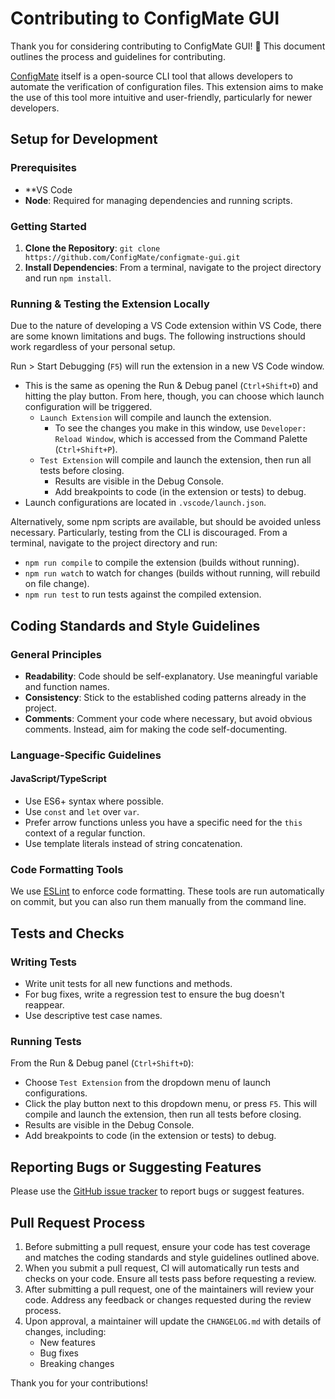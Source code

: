 # Contributing to ConfigMate GUI

Thank you for considering contributing to ConfigMate GUI! 🎉 This document outlines the process and guidelines for contributing.

[ConfigMate](https://github.com/ConfigMate/configmate) itself is a open-source CLI tool that allows developers to automate the verification of configuration files. This extension aims to make the use of this tool more intuitive and user-friendly, particularly for newer developers.  

## Setup for Development

### Prerequisites

- **VS Code
- **Node**: Required for managing dependencies and running scripts.

### Getting Started

1. **Clone the Repository**: `git clone https://github.com/ConfigMate/configmate-gui.git`
2. **Install Dependencies**: From a terminal, navigate to the project directory and run `npm install`.

### Running & Testing the Extension Locally

Due to the nature of developing a VS Code extension within VS Code, there are some known limitations and bugs. The following instructions should work regardless of your personal setup.

Run > Start Debugging (`F5`) will run the extension in a new VS Code window.
- This is the same as opening the Run & Debug panel (`Ctrl+Shift+D`) and hitting the play button. From here, though, you can choose which launch configuration will be triggered.
	- `Launch Extension` will compile and launch the extension.
		- To see the changes you make in this window, use `Developer: Reload Window`, which is accessed from the Command Palette (`Ctrl+Shift+P`).
	- `Test Extension` will compile and launch the extension, then run all tests before closing.
		- Results are visible in the Debug Console.
		- Add breakpoints to code (in the extension or tests) to debug.
- Launch configurations are located in `.vscode/launch.json`.

Alternatively, some npm scripts are available, but should be avoided unless necessary. Particularly, testing from the CLI is discouraged. From a terminal, navigate to the project directory and run:
- `npm run compile` to compile the extension (builds without running).
- `npm run watch` to watch for changes (builds without running, will rebuild on file change).
- `npm run test` to run tests against the compiled extension.


## Coding Standards and Style Guidelines

### General Principles

- **Readability**: Code should be self-explanatory. Use meaningful variable and function names.
- **Consistency**: Stick to the established coding patterns already in the project.
- **Comments**: Comment your code where necessary, but avoid obvious comments. Instead, aim for making the code self-documenting.

### Language-Specific Guidelines

#### JavaScript/TypeScript

- Use ES6+ syntax where possible.
- Use `const` and `let` over `var`.
- Prefer arrow functions unless you have a specific need for the `this` context of a regular function.
- Use template literals instead of string concatenation.

### Code Formatting Tools

We use [ESLint](https://eslint.org/) to enforce code formatting. These tools are run automatically on commit, but you can also run them manually from the command line.

## Tests and Checks

### Writing Tests

- Write unit tests for all new functions and methods.
- For bug fixes, write a regression test to ensure the bug doesn't reappear.
- Use descriptive test case names.

### Running Tests

From the Run & Debug panel (`Ctrl+Shift+D`):
- Choose `Test Extension` from the dropdown menu of launch configurations. 
- Click the play button next to this dropdown menu, or press `F5`. This will compile and launch the extension, then run all tests before closing.
- Results are visible in the Debug Console.
- Add breakpoints to code (in the extension or tests) to debug.

## Reporting Bugs or Suggesting Features

Please use the [GitHub issue tracker](https://github.com/ConfigMate/configmate-gui/issues) to report bugs or suggest features.

## Pull Request Process

1. Before submitting a pull request, ensure your code has test coverage and matches the coding standards and style guidelines outlined above.
2. When you submit a pull request, CI will automatically run tests and checks on your code. Ensure all tests pass before requesting a review.
3. After submitting a pull request, one of the maintainers will review your code. Address any feedback or changes requested during the review process.
4.  Upon approval, a maintainer will update the `CHANGELOG.md` with details of changes, including:
    - New features
    - Bug fixes
    - Breaking changes  


Thank you for your contributions!